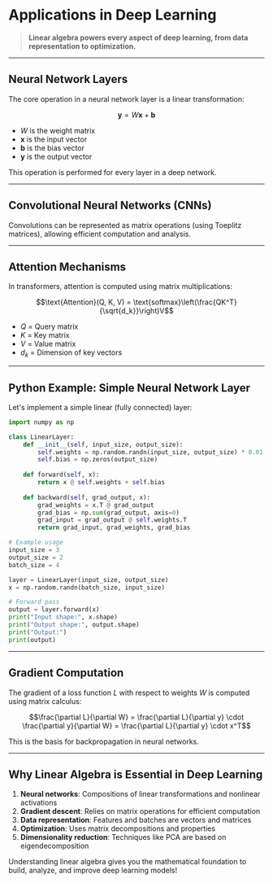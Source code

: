 # Applications in Deep Learning

> **Linear algebra powers every aspect of deep learning, from data representation to optimization.**

---

## Neural Network Layers

The core operation in a neural network layer is a linear transformation:

```math
\mathbf{y} = W\mathbf{x} + \mathbf{b}
```

- $`W`$ is the weight matrix
- $`\mathbf{x}`$ is the input vector
- $`\mathbf{b}`$ is the bias vector
- $`\mathbf{y}`$ is the output vector

This operation is performed for every layer in a deep network.

---

## Convolutional Neural Networks (CNNs)

Convolutions can be represented as matrix operations (using Toeplitz matrices), allowing efficient computation and analysis.

---

## Attention Mechanisms

In transformers, attention is computed using matrix multiplications:

```math
\text{Attention}(Q, K, V) = \text{softmax}\left(\frac{QK^T}{\sqrt{d_k}}\right)V
```

- $`Q`$ = Query matrix
- $`K`$ = Key matrix
- $`V`$ = Value matrix
- $`d_k`$ = Dimension of key vectors

---

## Python Example: Simple Neural Network Layer

Let's implement a simple linear (fully connected) layer:

```python
import numpy as np

class LinearLayer:
    def __init__(self, input_size, output_size):
        self.weights = np.random.randn(input_size, output_size) * 0.01
        self.bias = np.zeros(output_size)
    
    def forward(self, x):
        return x @ self.weights + self.bias
    
    def backward(self, grad_output, x):
        grad_weights = x.T @ grad_output
        grad_bias = np.sum(grad_output, axis=0)
        grad_input = grad_output @ self.weights.T
        return grad_input, grad_weights, grad_bias

# Example usage
input_size = 3
output_size = 2
batch_size = 4

layer = LinearLayer(input_size, output_size)
x = np.random.randn(batch_size, input_size)

# Forward pass
output = layer.forward(x)
print("Input shape:", x.shape)
print("Output shape:", output.shape)
print("Output:")
print(output)
```

---

## Gradient Computation

The gradient of a loss function $`L`$ with respect to weights $`W`$ is computed using matrix calculus:

```math
\frac{\partial L}{\partial W} = \frac{\partial L}{\partial y} \cdot \frac{\partial y}{\partial W} = \frac{\partial L}{\partial y} \cdot x^T
```

This is the basis for backpropagation in neural networks.

---

## Why Linear Algebra is Essential in Deep Learning

1. **Neural networks**: Compositions of linear transformations and nonlinear activations
2. **Gradient descent**: Relies on matrix operations for efficient computation
3. **Data representation**: Features and batches are vectors and matrices
4. **Optimization**: Uses matrix decompositions and properties
5. **Dimensionality reduction**: Techniques like PCA are based on eigendecomposition

Understanding linear algebra gives you the mathematical foundation to build, analyze, and improve deep learning models! 